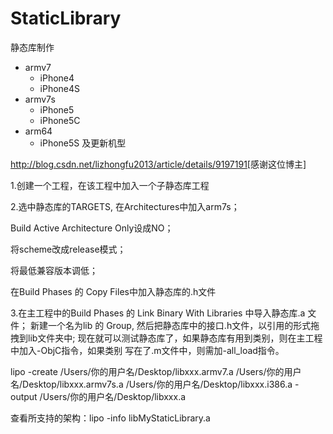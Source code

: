 # StaticLibrary
静态库制作

- armv7
    - iPhone4
    - iPhone4S
- armv7s
    - iPhone5
    - iPhone5C
- arm64
    - iPhone5S 及更新机型

<http://blog.csdn.net/lizhongfu2013/article/details/9197191>[感谢这位博主]


1.创建一个工程，在该工程中加入一个子静态库工程

2.选中静态库的TARGETS, 在Architectures中加入arm7s；<p>
   Build Active Architecture Only设成NO；<p>
   将scheme改成release模式；<p>
   将最低兼容版本调低；<p>
   在Build Phases 的 Copy Files中加入静态库的.h文件<p>

3.在主工程中的Build Phases 的 Link Binary With Libraries 中导入静态库.a 文件；
   新建一个名为lib 的 Group, 然后把静态库中的接口.h文件，以引用的形式拖拽到lib文件夹中;
   现在就可以测试静态库了，如果静态库有用到类别，则在主工程中加入-ObjC指令，如果类别
   写在了.m文件中，则需加-all_load指令。

lipo -create /Users/你的用户名/Desktop/libxxx.armv7.a /Users/你的用户名/Desktop/libxxx.armv7s.a /Users/你的用户名/Desktop/libxxx.i386.a -output /Users/你的用户名/Desktop/libxxx.a

查看所支持的架构：lipo -info libMyStaticLibrary.a